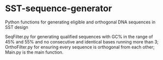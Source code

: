 # SST-sequence-generator
Python functions for generating eligible and orthogonal DNA sequences in SST design

SeqFilter.py for generating qualified sequences with GC% in the range of 45% and 55% and no consecutive and identical bases running more than 3;
OrthoFilter.py for ensuring every sequence is orthogonal from each other;
Main.py is the main function.
